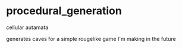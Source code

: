# procedural_generation
cellular autamata

generates caves for a simple rougelike game I'm making in the future
